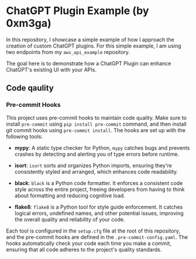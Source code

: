 # ChatGPT Plugin Example (by 0xm3ga)

In this repository, I showcase a simple example of how I approach the creation of custom ChatGPT plugins. For this simple example, I am using two endpoints from my `aws_api_example` repository.

The goal here is to demonstrate how a ChatGPT Plugin can enhance ChatGPT's existing UI with your APIs.

## Code qaulity

### Pre-commit Hooks

This project uses pre-commit hooks to maintain code quality. Make sure to install `pre-commit` using `pip install pre-commit` command, and then install git commit hooks using `pre-commit install`. The hooks are set up with the following tools:

- **mypy**: A static type checker for Python, `mypy` catches bugs and prevents crashes by detecting and alerting you of type errors before runtime.

- **isort**: `isort` sorts and organizes Python imports, ensuring they're consistently styled and arranged, which enhances code readability.

- **black**: `black` is a Python code formatter. It enforces a consistent code style across the entire project, freeing developers from having to think about formatting and reducing cognitive load.

- **flake8**: `flake8` is a Python tool for style guide enforcement. It catches logical errors, undefined names, and other potential issues, improving the overall quality and reliability of your code.

Each tool is configured in the `setup.cfg` file at the root of this repository, and the pre-commit hooks are defined in the `.pre-commit-config.yaml`. The hooks automatically check your code each time you make a commit, ensuring that all code adheres to the project's quality standards.

